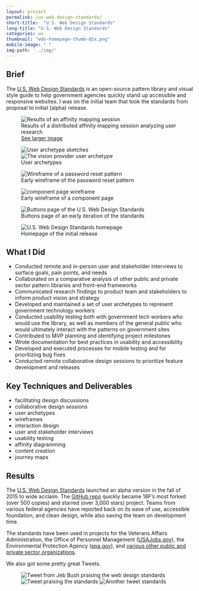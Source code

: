 ```yaml
---
layout: project
permalink: /us-web-design-standards/
short-title:  "U.S. Web Design Standards"
long-title: "U.S. Web Design Standards"
categories: ux
thumbnail: "wds-homepage-thumb-@2x.png" 
mobile-image: " "
img-path: '../img/'
---
```


## Brief ##

The [U.S. Web Design Standards](https://standards.usa.gov) is an open-source pattern library and visual style guide to help government agencies quickly stand up accessible and responsive websites. I was on the initial team that took the standards from proposal to initial (alpha) release. 


<figure>
	<img src="{{ page.img-path }}/wds-affinity-mapping.png" alt="Results of an affinity mapping session" />
	<figcaption>
		Results of a distributed affinity mapping session analyzing user research 
	</figcaption>
	<a href="{{ page.img-path }}/wds-affinity-mapping-large.png">See larger image</a>
</figure>

<figure>
	<img src="{{ page.img-path }}/wds-user-archetypes.png" alt="User archetype sketches">
	<img src="{{ page.img-path }}/wds-user-archetype-detail.png" alt="The vision provider user archetype">
	<figcaption>User archetypes</figcaption>
</figure>
<figure>
	<img src="{{ page.img-path }}/wds-reset-password-wireframe.png" alt="Wireframe of a password reset pattern">
	<figcaption>Early wireframe of the password reset pattern</figcaption>
</figure>
<figure>
	<img src="{{ page.img-path }}/wds-library-component-page-wireframe.png" alt="component page wireframe">
	<figcaption>Early wireframe of a component page</figcaption>
</figure>
<figure>
	<img src="{{ page.img-path }}/wds-buttons-page-screenshot.png" alt="Buttons page of the U.S. Web Design Standards">
	<figcaption>Buttons page of an early iteration of the standards</figcaption>
</figure>
<figure>
	<img src="{{ page.img-path }}/wds-homepage.png" alt="U.S. Web Design Standards homepage">
	<figcaption>Homepage of the initial release</figcaption>
</figure>

## What I Did ##

* Conducted remote and in-person user and stakeholder interviews to surface goals, pain points, and needs
* Collaborated on a comparative analysis of other public and private sector pattern libraries and front-end frameworks
* Communicated research findings to product team and stakeholders to inform product vision and strategy
* Developed and maintained a set of user archetypes to represent government technology workers
* Conducted usability testing both with government tech workers who would use the library, as well as members of the general public who would ultimately interact with the patterns on government sites
* Contributed to MVP planning and identifying project milestones
* Wrote documentation for best practices in usability and accessibility
* Developed and executed processes for mobile testing and for prioritizing bug fixes 
* Conducted remote collaborative design sessions to prioritize feature development and releases

## Key Techniques and Deliverables ##
<ul class="skill-pills">
	<li>facilitating design discussions</li>
	<li>collaborative design sessions</li>
	<li>user archetypes</li>
	<li>wireframes</li>
	<li>interaction design</li>
	<li>user and stakeholder interviews</li>
	<li>usability testing</li>
	<li>affinity diagramming</li>
	<li>content creation</li>
	<li>journey maps</li>
</ul>

## Results ##

The [U.S. Web Design Standards](https://standards.usa.gov) launched an alpha version in the fall of 2015 to wide acclaim. The [GitHub repo](https://github.com/18F/web-design-standards) quickly became 18F’s most forked (over 500 copies) and starred (over 3,000 stars) project. Teams from various federal agencies have reported back on its ease of use, accessible foundation, and clean design, while also saving the team on development time. 

The standards have been used in projects for the Veterans Affairs Administration, the Office of Personnel Management ([USAJobs.gov](https://www.usajobs.gov)), the Environmental Protection Agency ([epa.gov](https://www.epa.gov)), and [various other public and private sector organizations](https://github.com/18F/web-design-standards/blob/staging/WHO_IS_USING_USWDS.md). 

We also got some pretty great Tweets. 
<figure>
	<img src="{{ page.img-path }}/wds-Tweet-1-@2x.png" alt="Tweet from Jeb Bush praising the web design standards" longdesc="A tweet from Jeb Bush saying 'Gov't should be accessible & easy for the public to interact with. New web design standards are a good step forward.'">
	<img src="{{ page.img-path }}/wds-tweet-two@2x.png" alt="Tweet praising the standards" longdesc="A tweet from @stefanhartwig saying 'There are times when being a gubment employee is incredibly enticing. This is a dream gig for me' and linking to a blog post about the web design standards">
	<img src="{{ page.img-path }}/wds-tweet-three@2x.png" alt="Another tweet standards" longdesc="Tweet from @erikschmidt saying, 'Years ago I ran a government website. Something like this would have been really handy,' with a link to the original URL for the web design standards" >
</figure>